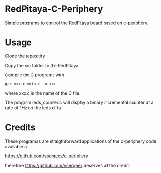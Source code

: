 # RedPitaya-C-Periphery                                                                                
Simple programs to control the RedPitaya board based on c-periphery.                                   
                                                                                                       
                                                                                                       
                                                                                                       
                                                                                                       
# Usage                                                                                                
                                                                                                       
Clone the repositiry                                                                                   
                                                                                                       
Copy the src folder to the RedPitaya                                                                   
                                                                                                       
Compile the C programs with                                                                            
                                                                                                       
```                                                                                                    
gcc xxx.c mmio.c -o xxx                                                                                
```                                                                                                    
where xxx.c is the name of the C file.                                                                 
                                                                                                       
The program leds_counter.c will display a binary incremental counter at a rate of 1Hz on the leds of ta
                                                                                                       
# Credits                                                                                              
                                                                                                       
These programas are straigthforward applications of the c-periphery code available at                  
                                                                                                       
https://github.com/vsergeev/c-periphery                                                                
                                                                                                       
therefore https://github.com/vsergeev deserves all the credit.                                         
